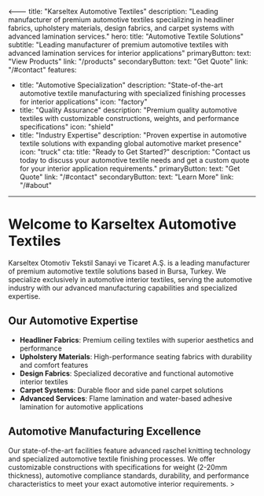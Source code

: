 <---
title: "Karseltex Automotive Textiles"
description: "Leading manufacturer of premium automotive textiles specializing in headliner fabrics, upholstery materials, design fabrics, and carpet systems with advanced lamination services."
hero:
  title: "Automotive Textile Solutions"
  subtitle: "Leading manufacturer of premium automotive textiles with advanced lamination services for interior applications"
  primaryButton:
    text: "View Products"
    link: "/products"
  secondaryButton:
    text: "Get Quote"
    link: "/#contact"
features:
  - title: "Automotive Specialization"
    description: "State-of-the-art automotive textile manufacturing with specialized finishing processes for interior applications"
    icon: "factory"
  - title: "Quality Assurance"
    description: "Premium quality automotive textiles with customizable constructions, weights, and performance specifications"
    icon: "shield"
  - title: "Industry Expertise"
    description: "Proven expertise in automotive textile solutions with expanding global automotive market presence"
    icon: "truck"
cta:
  title: "Ready to Get Started?"
  description: "Contact us today to discuss your automotive textile needs and get a custom quote for your interior application requirements."
  primaryButton:
    text: "Get Quote"
    link: "/#contact"
  secondaryButton:
    text: "Learn More"
    link: "/#about"
---

# Welcome to Karseltex Automotive Textiles

Karseltex Otomotiv Tekstil Sanayi ve Ticaret A.Ş. is a leading manufacturer of premium automotive textile solutions based in Bursa, Turkey. We specialize exclusively in automotive interior textiles, serving the automotive industry with our advanced manufacturing capabilities and specialized expertise.

## Our Automotive Expertise

- **Headliner Fabrics**: Premium ceiling textiles with superior aesthetics and performance
- **Upholstery Materials**: High-performance seating fabrics with durability and comfort features
- **Design Fabrics**: Specialized decorative and functional automotive interior textiles
- **Carpet Systems**: Durable floor and side panel carpet solutions
- **Advanced Services**: Flame lamination and water-based adhesive lamination for automotive applications

## Automotive Manufacturing Excellence

Our state-of-the-art facilities feature advanced raschel knitting technology and specialized automotive textile finishing processes. We offer customizable constructions with specifications for weight (2-20mm thickness), automotive compliance standards, durability, and performance characteristics to meet your exact automotive interior requirements. >